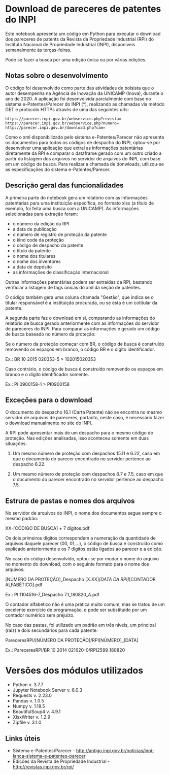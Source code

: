# Download de pareceres de patentes do INPI

Este notebook apresenta um código em Python para executar o download dos pareceres de patents da Revista da Propriedade Industrial (RPI) do Instituto Nacional de Propriedade Industrial (INPI), disponíveis semanalmente às terças-feiras.

Pode se fazer a busca por uma edição única ou por várias edições.

## Notas sobre o desenvolvimento

O código foi desenvolvido como parte das atividades de bolsista que o autor desempenha na Agência de Inovação da UNICAMP (Inova), durante o ano de 2020. A aplicação foi desenvolvida parcialmente com base no sistema e-Patentes/Parecer do INPI (*), realizando as chamadas via método GET e protocolo HTTPs através de uma das seguintes urls:

    https://parecer.inpi.gov.br/webservice.php?revista=
    https://parecer.inpi.gov.br/webservice.php?numero=
    http://parecer.inpi.gov.br/download.php?cam=
    
Como o xml disponibilizado pelo sistema e-Patentes/Parecer não apresenta os documentos para todos os códigos de despacho do INPI, optou-se por desenvolver uma aplicação que extraí as informações patentárias diretamente da RPI e comparar o dataframe gerado com um outro criado a partir da listagem dos arquivos no servidor de arquivos do INPI, com base em um código de busca. Para realizar a chamada de donwloads, utilizou-se as especificações do sistema e-Patentes/Parecer.

## Descrição geral das funcionalidades

A primeira parte do notebook gera um relatório com as informações patentárias para uma instituição específica, no formato xlsx (a título de exemplo, foi feita uma busca com a UNICAMP). As informações selecionadas para extração foram:

- o número da edição da RPI
- a data de publicação
- o número de registro de proteção da patente
- o kind code da proteção
- o código de despacho da patente
- o título da patente
- o nome dos titulares
- o nome dos inventores
- a data de depósito
- as informações de classificação internacional

Outras informações patentárias podem ser extraídas da RPI, bastando verificiar a listagem de tags únicas do xml da seção de patentes.

O código também gera uma coluna chamada "Gestão", que indica se o titular responsável é a instituição procurada, ou se esta é um cotitular da patente.

A segunda parte faz o download em si, comparando as informações do relatório de busca gerado anteriormente com as informações do servidor de pareceres do INPI. Para comparar as informações é gerado um código de busca baseado no número da proteção:

Se o número da proteção começar com BR, o código de busca é construído removendo os espaços em branco, o código BR e o dígito identificador.
    
Ex.: BR 10 2015 020353-5 > 102015020353
    
Caso contrário, o código de busca é construído removendo os espaços em branco e o dígito identificador somente.
    
Ex.: PI 0900158-1 > PI0900158
    
## Exceções para o download

O documento do despacho 16.1 (Carta Patente) não se encontra no mesmo servidor de arquivos de pareceres, portanto, neste caso, é necessário fazer o download manualmente no site do INPI.

A RPI pode apresentar mais de um despacho para o mesmo código de proteção. Nas edições analisadas, isso aconteceu somente em duas situações:

1) Um mesmo número de proteção com despachos 15.11 e 6.22, caso em que o documento do parecer encontrado no servidor pertence ao despacho 6.22.

2) Um mesmo número de proteção com despachos 8.7 e 7.5, caso em que o documento do parecer encontrado no servidor pertence ao despacho 7.5.

## Estrura de pastas e nomes dos arquivos

No servidor de arquivos do INPI, o nome dos documentos segue sempre o mesmo padrão:

XX-[CÓDIGO DE BUSCA] + 7 dígitos.pdf

Os dois primeiros digitos correspondem a numeração da quantidade de arquivos daquele parecer (00, 01,...), o código de busca é construído como explicado anteriormente e os 7 digitos estão ligados ao parecer e a edição.

No caso do código desenvolvido, optou-se por mudar o nome do arquivo no momento do download, com o seguinte formato para o nome dos arquivos:

[NÚMERO DA PROTEÇÃO]\_Despacho [X.XX]_[DATA DA RPI]_[CONTADOR ALFABÉTICO].pdf

Ex.:  PI 1104516-7_Despacho 7.1_180820_A.pdf

O contador alfabético não é uma prática muito comum, mas se tratou de um excelente exercício de programação, e pode ser substituído por um contador numérico sem prejuízo.
 
No caso das pastas, foi utilizado um padrão em três níveis, um principal (raiz) e dois secundários para cada patente:

PareceresRPI/[NÚMERO DA PROTEÇÃO]/RPI[NÚMERO]_[DATA]

Ex.: PareceresRPI/BR 10 2014 021620-0/RPI2589_180820

# Versões dos módulos utilizados

- Python v. 3.7.7
- Jupyter Notebook Server v. 6.0.3
- Requests v. 2.23.0
- Pandas v. 1.0.5
- Numpy v. 1.18.5
- BeautifulSoup4 v. 4.9.1
- XlsxWriter v. 1.2.9
- Zipfile v. 3.1.0

## Links úteis

- Sistema  e-Patentes/Parecer - <http://antigo.inpi.gov.br/noticias/inpi-lanca-sistema-e-patentes-parecer>
- Edições da Revista de Propriedade Industrial - <http://revistas.inpi.gov.br/rpi/>
